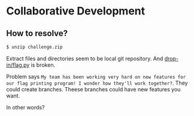 # Collaborative Development

## How to resolve?

````bash
$ unzip challenge.zip
````

Extract files and directories seem to be local git repository.
And [drop-in/flag.py](./drop-in/flag.py) is broken.

Problem says `My team has been working very hard on new features for our flag printing program! I wonder how they'll work together?`.
They could create branches. Theese branches could have new features you want.

In other words?